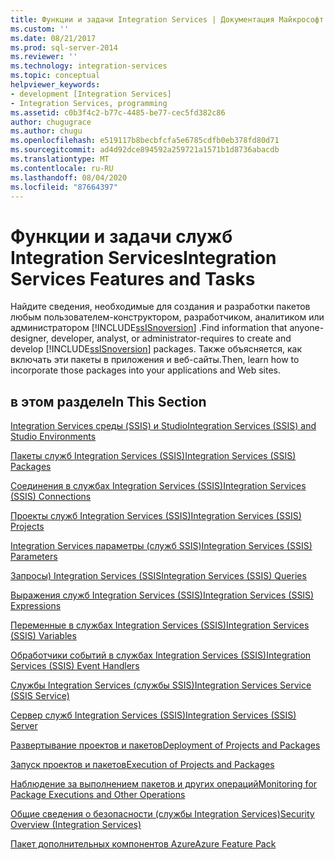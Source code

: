 ```yaml
---
title: Функции и задачи Integration Services | Документация Майкрософт
ms.custom: ''
ms.date: 08/21/2017
ms.prod: sql-server-2014
ms.reviewer: ''
ms.technology: integration-services
ms.topic: conceptual
helpviewer_keywords:
- development [Integration Services]
- Integration Services, programming
ms.assetid: c0b3f4c2-b77c-4485-be77-cec5fd382c86
author: chugugrace
ms.author: chugu
ms.openlocfilehash: e519117b8becbfcfa5e6785cdfb0eb378fd80d71
ms.sourcegitcommit: ad4d92dce894592a259721a1571b1d8736abacdb
ms.translationtype: MT
ms.contentlocale: ru-RU
ms.lasthandoff: 08/04/2020
ms.locfileid: "87664397"
---
```

# <a name="integration-services-features-and-tasks"></a><span data-ttu-id="2daad-102">Функции и задачи служб Integration Services</span><span class="sxs-lookup"><span data-stu-id="2daad-102">Integration Services Features and Tasks</span></span>
  <span data-ttu-id="2daad-103">Найдите сведения, необходимые для создания и разработки пакетов любым пользователем-конструктором, разработчиком, аналитиком или администратором [!INCLUDE[ssISnoversion](../includes/ssisnoversion-md.md)] .</span><span class="sxs-lookup"><span data-stu-id="2daad-103">Find information that anyone-designer, developer, analyst, or administrator-requires to create and develop [!INCLUDE[ssISnoversion](../includes/ssisnoversion-md.md)] packages.</span></span> <span data-ttu-id="2daad-104">Также объясняется, как включать эти пакеты в приложения и веб-сайты.</span><span class="sxs-lookup"><span data-stu-id="2daad-104">Then, learn how to incorporate those packages into your applications and Web sites.</span></span>  
  
## <a name="in-this-section"></a><span data-ttu-id="2daad-105">в этом разделе</span><span class="sxs-lookup"><span data-stu-id="2daad-105">In This Section</span></span>  
 [<span data-ttu-id="2daad-106">Integration Services среды &#40;SSIS&#41; и Studio</span><span class="sxs-lookup"><span data-stu-id="2daad-106">Integration Services &#40;SSIS&#41; and Studio Environments</span></span>](integration-services-ssis-development-and-management-tools.md)  
  
 [<span data-ttu-id="2daad-107">Пакеты служб Integration Services (SSIS)</span><span class="sxs-lookup"><span data-stu-id="2daad-107">Integration Services &#40;SSIS&#41; Packages</span></span>](../../2014/integration-services/integration-services-ssis-packages.md)  
  
 [<span data-ttu-id="2daad-108">Соединения в службах Integration Services (SSIS)</span><span class="sxs-lookup"><span data-stu-id="2daad-108">Integration Services &#40;SSIS&#41; Connections</span></span>](connection-manager/integration-services-ssis-connections.md)  
  
 [<span data-ttu-id="2daad-109">Проекты служб Integration Services (SSIS)</span><span class="sxs-lookup"><span data-stu-id="2daad-109">Integration Services &#40;SSIS&#41; Projects</span></span>](integration-services-ssis-projects-and-solutions.md)  
  
 [<span data-ttu-id="2daad-110">Integration Services параметры &#40;служб SSIS&#41;</span><span class="sxs-lookup"><span data-stu-id="2daad-110">Integration Services &#40;SSIS&#41; Parameters</span></span>](integration-services-ssis-package-and-project-parameters.md)  
  
 [<span data-ttu-id="2daad-111">Запросы&#41; Integration Services &#40;SSIS</span><span class="sxs-lookup"><span data-stu-id="2daad-111">Integration Services &#40;SSIS&#41; Queries</span></span>](integration-services-ssis-queries.md)  
  
 [<span data-ttu-id="2daad-112">Выражения служб Integration Services (SSIS)</span><span class="sxs-lookup"><span data-stu-id="2daad-112">Integration Services &#40;SSIS&#41; Expressions</span></span>](expressions/integration-services-ssis-expressions.md)  
  
 [<span data-ttu-id="2daad-113">Переменные в службах Integration Services (SSIS)</span><span class="sxs-lookup"><span data-stu-id="2daad-113">Integration Services &#40;SSIS&#41; Variables</span></span>](integration-services-ssis-variables.md)  
  
 [<span data-ttu-id="2daad-114">Обработчики событий в службах Integration Services (SSIS)</span><span class="sxs-lookup"><span data-stu-id="2daad-114">Integration Services &#40;SSIS&#41; Event Handlers</span></span>](integration-services-ssis-event-handlers.md)  
  
 [<span data-ttu-id="2daad-115">Службы Integration Services (службы SSIS)</span><span class="sxs-lookup"><span data-stu-id="2daad-115">Integration Services Service &#40;SSIS Service&#41;</span></span>](service/integration-services-service-ssis-service.md)  
  
 [<span data-ttu-id="2daad-116">Сервер служб Integration Services (SSIS)</span><span class="sxs-lookup"><span data-stu-id="2daad-116">Integration Services &#40;SSIS&#41; Server</span></span>](catalog/integration-services-ssis-server-and-catalog.md)  
  
 [<span data-ttu-id="2daad-117">Развертывание проектов и пакетов</span><span class="sxs-lookup"><span data-stu-id="2daad-117">Deployment of Projects and Packages</span></span>](packages/deploy-integration-services-ssis-projects-and-packages.md)  
  
 [<span data-ttu-id="2daad-118">Запуск проектов и пакетов</span><span class="sxs-lookup"><span data-stu-id="2daad-118">Execution of Projects and Packages</span></span>](packages/run-integration-services-ssis-packages.md)  
  
 [<span data-ttu-id="2daad-119">Наблюдение за выполнением пакетов и других операций</span><span class="sxs-lookup"><span data-stu-id="2daad-119">Monitoring for Package Executions and Other Operations</span></span>](performance/monitor-running-packages-and-other-operations.md)  
  
 [<span data-ttu-id="2daad-120">Общие сведения о безопасности (службы Integration Services)</span><span class="sxs-lookup"><span data-stu-id="2daad-120">Security Overview &#40;Integration Services&#41;</span></span>](security/security-overview-integration-services.md)  
  
 [<span data-ttu-id="2daad-121">Пакет дополнительных компонентов Azure</span><span class="sxs-lookup"><span data-stu-id="2daad-121">Azure Feature Pack</span></span>](azure-feature-pack-for-integration-services-ssis.md)  
  
  
